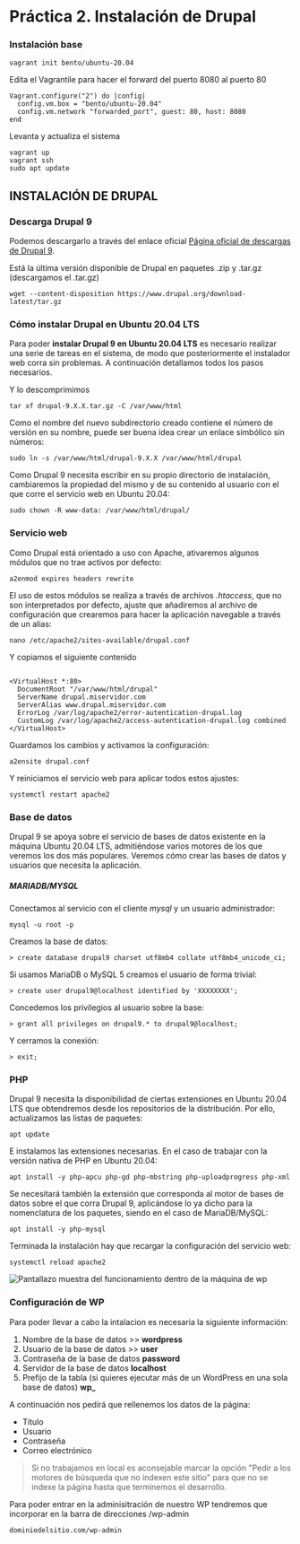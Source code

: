 # Práctica 2. Instalación de Drupal

### Instalación base

```text
vagrant init bento/ubuntu-20.04
```

Edita el Vagrantile para hacer el forward del puerto 8080 al puerto 80

```text
Vagrant.configure("2") do |config|
  config.vm.box = "bento/ubuntu-20.04"
  config.vm.network "forwarded_port", guest: 80, host: 8080
end
```

Levanta y actualiza el sistema

```text
vagrant up
vagrant ssh
sudo apt update
```



## INSTALACIÓN DE DRUPAL

### Descarga Drupal 9

Podemos descargarlo a través del enlace oficial  [Página oficial de descargas de Drupal 9](https://www.drupal.org/download/).

Está la última versión disponible de Drupal en paquetes .zip y .tar.gz (descargamos el .tar.gz)

```text
wget --content-disposition https://www.drupal.org/download-latest/tar.gz
```



### Cómo instalar Drupal en Ubuntu 20.04 LTS

Para poder **instalar Drupal 9 en Ubuntu 20.04 LTS** es necesario realizar una serie de tareas en el sistema, de modo que posteriormente el instalador web corra sin problemas. A continuación detallamos todos los pasos necesarios.

Y lo descomprimimos

```text
tar xf drupal-9.X.X.tar.gz -C /var/www/html
```

Como el nombre del nuevo subdirectorio creado contiene el número de versión en su nombre, puede ser buena idea crear un enlace simbólico sin números:

```
sudo ln -s /var/www/html/drupal-9.X.X /var/www/html/drupal
```



Como Drupal 9 necesita escribir en su propio directorio de instalación, cambiaremos la propiedad del mismo y de su contenido al usuario con el que corre el servicio web en Ubuntu 20.04:



```
sudo chown -R www-data: /var/www/html/drupal/
```



### Servicio web

Como Drupal está orientado a uso con Apache, ativaremos algunos módulos que no trae activos por defecto:

```
a2enmod expires headers rewrite
```

El uso de estos módulos se realiza a través de archivos *.htaccess*, que no son interpretados por defecto, ajuste que añadiremos al archivo de configuración que crearemos para hacer la aplicación navegable a través de un alias:

```
nano /etc/apache2/sites-available/drupal.conf
```

Y copiamos el siguiente contenido

```

<VirtualHost *:80>
  DocumentRoot "/var/www/html/drupal"
  ServerName drupal.miservidor.com
  ServerAlias www.drupal.miservidor.com
  ErrorLog /var/log/apache2/error-autentication-drupal.log
  CustomLog /var/log/apache2/access-autentication-drupal.log combined
</VirtualHost>
```

Guardamos los cambios y activamos la configuración:

```
a2ensite drupal.conf
```

Y reiniciamos el servicio web para aplicar todos estos ajustes:

```
systemctl restart apache2
```



### Base de datos

Drupal 9 se apoya sobre el servicio de bases de datos existente en la máquina Ubuntu 20.04 LTS, admitiéndose varios motores de los que veremos los dos más populares. Veremos cómo crear las bases de datos y usuarios que necesita la aplicación.

##### MARIADB/MYSQL

Conectamos al servicio con el cliente *mysql* y un usuario administrador:

```
mysql -u root -p
```



Creamos la base de datos:

```
> create database drupal9 charset utf8mb4 collate utf8mb4_unicode_ci;
```



Si usamos MariaDB o MySQL 5 creamos el usuario de forma trivial:

```
> create user drupal9@localhost identified by 'XXXXXXXX';
```



Concedemos los privilegios al usuario sobre la base:

```
> grant all privileges on drupal9.* to drupal9@localhost;
```



Y cerramos la conexión:

```
> exit;
```



### PHP

Drupal 9 necesita la disponibilidad de ciertas extensiones en Ubuntu 20.04 LTS que obtendremos desde los repositorios de la distribución. Por ello, actualizamos las listas de paquetes:

```
apt update
```



E instalamos las extensiones necesarias. En el caso de trabajar con la versión nativa de PHP en Ubuntu 20.04:

```
apt install -y php-apcu php-gd php-mbstring php-uploadprogress php-xml
```



Se necesitará también la extensión que corresponda al motor de bases de datos sobre el que corra Drupal 9, aplicándose lo ya dicho para la nomenclatura de los paquetes, siendo en el caso de MariaDB/MySQL:

```
apt install -y php-mysql
```



Terminada la instalación hay que recargar la configuración del servicio web:

```
systemctl reload apache2
```



![Pantallazo muestra del funcionamiento dentro de la máquina de wp](../practica-DAW-wp/html/resources/instalacion-drupal.png "Pantallazo muestra del funcionamiento dentro de la máquina de wp")



### Configuración de WP

Para poder llevar a cabo la intalacion es necesaria la siguiente información:

1. Nombre de la base de datos >> **wordpress**
1. Usuario de la base de datos >> **user**
1. Contraseña de la base de datos **password**
1. Servidor de la base de datos **localhost**
1. Prefijo de la tabla (si quieres ejecutar más de un WordPress en una sola base de datos) **wp_**

A continuación nos pedirá que rellenemos los datos de la página:

* Título
* Usuario
* Contraseña
* Correo electrónico

> Si no trabajamos en local es aconsejable marcar la opción "Pedir a los motores de búsqueda que no indexen este sitio" para que no se indexe la página hasta que terminemos el desarrollo.

Para poder entrar en la adminisitración de nuestro WP tendremos que incorporar en la barra de direcciones /wp-admin

```text
dominiodelsitio.com/wp-admin
```